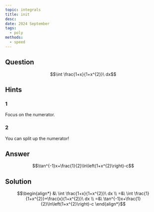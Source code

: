 ```yaml
---
topic: integrals
title: init
desc: 
date: 2024 September
tags:
  - poly
methods:
  - speed
---
```



## Question
```math
\int \frac{1+x}{1+x^{2}}\ dx
```


## Hints

### 1
Focus on the numerator.

### 2
You can split up the numerator!


## Answer
```math
\tan^{-1}x+\frac{1}{2}\ln\left(1+x^{2}\right)-c
```


## Solution

```math
\begin{align*}
  &\ \int \frac{1+x}{1+x^{2}}\ dx
  \\ =&\ \int \frac{1}{1+x^{2}}+\frac{x}{1+x^{2}}\ dx
  \\ =&\ \tan^{-1}x+\frac{1}{2}\ln\left(1+x^{2}\right)-c
\end{align*}
```
